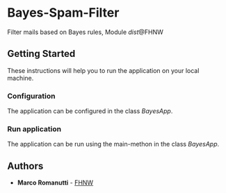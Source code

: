 # Bayes-Spam-Filter

Filter mails based on Bayes rules, Module *dist*@FHNW

## Getting Started

These instructions will help you to run the application on your local machine.

### Configuration

The application can be configured in the class *BayesApp*.

### Run application

The application can be run using the main-methon in the class *BayesApp*.

## Authors

* **Marco Romanutti** - [FHNW](https://gitlab.fhnw.ch/ML-AT-FHNW/dsp_data_stories)
